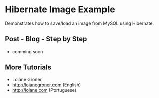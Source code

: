 # Hibernate Image Example

Demonstrates how to save/load an image from MySQL using Hibernate.

## Post - Blog - Step by Step

* comming soon


## More Tutorials

* Loiane Groner
* http://loianegroner.com (English)
* http://loiane.com (Portuguese)